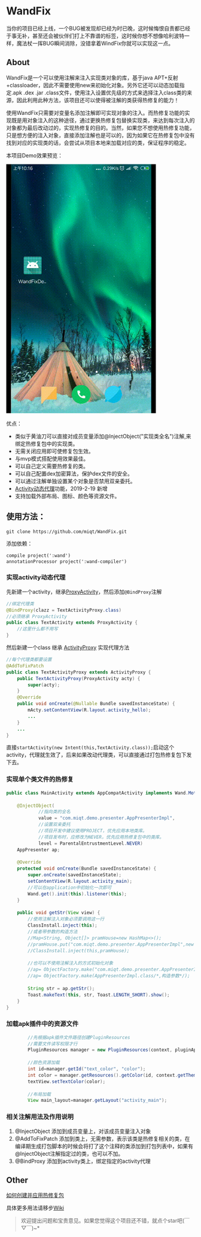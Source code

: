 # WandFix


当你的项目已经上线，一个BUG被发现却已经为时已晚，这时候悔恨自责都已经于事无补，甚至还会被伙伴们打上不靠谱的标签，这时候你想不想像哈利波特一样，魔法杖一挥BUG瞬间消除，没错拿着WindFix你就可以实现这一点。  

## About

WandFix是一个可以使用注解来注入实现类对象的库，基于java APT+反射+classloader，因此不需要使用new来初始化对象。另外它还可以动态加载指定.apk .dex .jar .class文件，使用注入设置优先级的方式来选择注入class类的来源，因此利用此种方法，该项目还可以使得被注解的类获得热修复的能力！  

使用WandFix只需要对变量名添加注解即可实现对象的注入。而热修复功能的实现既是用对象注入的这种途径，通过更换热修复包替换实现类，来达到每次注入的对象都为最后改动过的，实现热修复的目的。当然，如果您不想使用热修复功能，只是想方便的注入对象，直接添加注解也是可以的，因为如果它在热修复包中没有找到对应的实现类的话，会尝试从项目本地来加载对应的类，保证程序的稳定。

本项目Demo效果预览：

![demo预览](./preview/demo.gif)


优点：
- 类似于黄油刀可以直接对成员变量添加@InjectObject("实现类全名")注解,来绑定热修复包中的实现类。
- 无需关闭应用即可使修复包生效。
- 与mvp模式搭配使用效果最佳。
- 可以自己定义需要热修复的类。
- 可以自己配置dex加密算法，保护dex文件的安全。
- 可以通过注解单独设置某个对象是否禁用双亲委托。
- [Activity动态代理](https://github.com/miqt/WandFix/wiki/Activity%E5%8A%A8%E6%80%81%E4%BB%A3%E7%90%86%E4%BD%BF%E7%94%A8%E6%96%B9%E6%B3%95%E5%8F%8A%E5%AE%9E%E7%8E%B0%E5%8E%9F%E7%90%86)功能，2019-2-19 新增
- 支持加载外部布局、图标、颜色等资源文件。


## 使用方法：

```
git clone https://github.com/miqt/WandFix.git
```

添加依赖：

```
compile project(':wand')
annotationProcessor project(':wand-compiler')
```


### 实现activity动态代理

先新建一个activity，继承[ProxyActivity](./wand/src/main/java/com/miqt/wand/activity/ProxyActivity.java)，然后添加`@BindProxy`注解
```java
//绑定代理类
@BindProxy(clazz = TextActivityProxy.class)
//必须继承 ProxyActivity
public class TextActivity extends ProxyActivity {
    //这里什么都不用写
}
```

然后新建一个class 继承 [ActivityProxy](./wand/src/main/java/com/miqt/wand/activity/ActivityProxy.java) 实现代理方法

```java
//每个代理类都要设置
@AddToFixPatch
public class TextActivityProxy extends ActivityProxy {
    public TextActivityProxy(ProxyActivity acty) {
        super(acty);
    }
    @Override
    public void onCreate(@Nullable Bundle savedInstanceState) {
        mActy.setContentView(R.layout.activity_hello);
        ...
    }
    ...
}
```

直接`startActivity(new Intent(this,TextActivity.class));`启动这个activity，代理就生效了，后来如果改动代理类，可以直接通过打包热修复包下发下去。


### 实现单个类文件的热修复

```java
public class MainActivity extends AppCompatActivity implements Wand.MotorListener {

    @InjectObject(
            //指向类的全名
            value = "com.miqt.demo.presenter.AppPresenterImpl",
            //设置双亲委托
            //项目开发中建议使用PROJECT，优先应用本地类库。
            //项目发布时，应修改为NEVER，优先应用热修复包中的类库。
            level = ParentalEntrustmentLevel.NEVER)
    AppPresenter ap;

    @Override
    protected void onCreate(Bundle savedInstanceState) {
        super.onCreate(savedInstanceState);
        setContentView(R.layout.activity_main);
        //可以在application中初始化一次即可
        Wand.get().init(this).listener(this);
    }

    public void getStr(View view) {
        //使用注解注入对象必须要调用这一行
        ClassInstall.inject(this);
        //或者带参数的构造方法
        //Map<String, Object[]> pramHouse=new HashMap<>();
        //pramHouse.put("com.miqt.demo.presenter.AppPresenterImpl",new Object[]{"hello"});
        //ClassInstall.inject(this,pramHouse);

        //也可以不使用注解注入的方式初始化对象
        //ap= ObjectFactory.make("com.miqt.demo.presenter.AppPresenterImpl"/*,构造参数*/);
        //ap= ObjectFactory.make(AppPresenterImpl.class/*,构造参数*/);

        String str = ap.getStr();
        Toast.makeText(this, str, Toast.LENGTH_SHORT).show();
    }
}
```

### 加载apk插件中的资源文件

```java
        //先根据apk插件文件路径创建PluginResources
        //需要文件读写权限才行
        PluginResources manager = new PluginResources(context, pluginApkPath);

        //颜色资源加载
        int id=manager.getId("text_color", "color");
        int color = manager.getResources().getColor(id, context.getTheme());
        textView.setTextColor(color);

        //布局加载
        View main_layout=manager.getLayout("activity_main");
```


### 相关注解用法及作用说明

1. @InjectObject 添加到成员变量上，对该成员变量注入对象
2. @AddToFixPatch 添加到类上，无需参数，表示该类是热修复相关的类，在编译期生成打包脚本的时候会将打了这个注释的类添加到打包列表中，如果有@InjectObject注解指定过的类，也可以不加。
3. @BindProxy 添加到activity类上，绑定指定的activity代理

## Other

[如何创建并应用热修复包](https://github.com/miqt/WandFix/wiki/%E5%A6%82%E4%BD%95%E5%88%9B%E5%BB%BA%E5%B9%B6%E5%BA%94%E7%94%A8%E7%83%AD%E4%BF%AE%E5%A4%8D%E5%8C%85)

具体更多用法请移步[Wiki](https://github.com/miqt/WandFix/wiki)

> 欢迎提出问题和宝贵意见。如果您觉得这个项目还不错，就点个star吧(￣▽￣)~*


